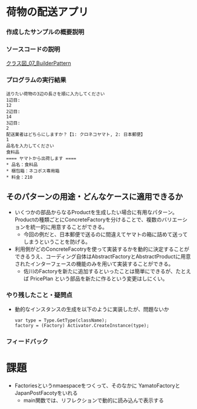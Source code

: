 # 荷物の配送アプリ

### 作成したサンプルの概要説明

### ソースコードの説明
[クラス図_07_BuilderPattern](https://app.diagrams.net/#G1tgGOTJkjeALWFz7hoxEG2k6krkbFmu5A#%7B%22pageId%22%3A%22oxL4OEkVIoAIQy58V_L6%22%7D)

### プログラムの実行結果
```
送りたい荷物の3辺の長さを順に入力してください
1辺目:
12
2辺目:
14
3辺目:
2
配送業者はどちらにしますか？【1: クロネコヤマト, 2: 日本郵便】
1
品名を入力してください
食料品
==== ヤマトから出荷します ====
* 品名：食料品
* 梱包箱：ネコポス専用箱
* 料金：210
```

## そのパターンの用途・どんなケースに適用できるか
- いくつかの部品からなるProductを生成したい場合に有用なパターン。Productの種類ごとにConcreteFactoryを分けることで、複数のバリエーションを統一的に用意することができる。
  - 今回の例だと、日本郵便で送るのに間違えてヤマトの箱に詰めて送ってしまうということを防げる。
- 利用側がどのConcreteFacotryを使って実装するかを動的に決定することができるうえ、コーディング自体はAbstractFactoryとAbstractProductに用意されたインターフェースの機能のみを用いて実装することができる。
  - 佐川のFactoryを新たに追加するといったことは簡単にできるが、たとえば PricePlan という部品を新たに作るという変更はしにくい。


### やり残したこと・疑問点
- 動的なインスタンスの生成を以下のように実装したが、問題ないか
    ```
    var type = Type.GetType(className);
    factory = (Factory) Activator.CreateInstance(type);
    ```


### フィードバック


# 課題
- Factoriesというnmaespaceをつくって、そのなかに YamatoFactoryとJapanPostFacotyをいれる
  - main関数では、リフレクションで動的に読み込んで表示する